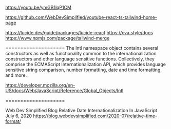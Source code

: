 https://youtu.be/ymGB1lqP1CM

https://github.com/WebDevSimplified/youtube-react-ts-tailwind-home-page

https://lucide.dev/guide/packages/lucide-react
https://cva.style/docs
https://www.npmjs.com/package/tailwind-merge

====================
The Intl namespace object contains several constructors as well as functionality common to the internationalization constructors and other language sensitive functions. Collectively, they comprise the ECMAScript Internationalization API, which provides language sensitive string comparison, number formatting, date and time formatting, and more.

https://developer.mozilla.org/en-US/docs/Web/JavaScript/Reference/Global_Objects/Intl

====================

Web Dev Simplified Blog
Relative Date Internationalization In JavaScript
July 6, 2020
https://blog.webdevsimplified.com/2020-07/relative-time-format/
